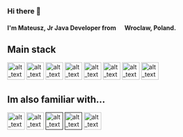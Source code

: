 ### Hi there 👋

<h4>I'm Mateusz, Jr Java Developer from <img src="https://hatscripts.github.io/circle-flags/flags/pl.svg" width="13"/> <b>Wroclaw, Poland</b>. </h4>

## Main stack
[<img alt="alt_text" width="40px" src="https://cdn.jsdelivr.net/gh/devicons/devicon/icons/java/java-original-wordmark.svg" />](https://www.java.com/pl/)
[<img alt="alt_text" width="40px" src="https://cdn.jsdelivr.net/gh/devicons/devicon/icons/gradle/gradle-plain.svg" />](https://gradle.org/)
[<img alt="alt_text" width="40px" src="https://cdn.jsdelivr.net/gh/devicons/devicon/icons/apache/apache-original.svg" />](https://maven.apache.org/)
[<img alt="alt_text" width="40px" src="https://cdn.jsdelivr.net/gh/devicons/devicon/icons/intellij/intellij-original.svg" />](https://www.jetbrains.com/idea/)
[<img alt="alt_text" width="40px" src="https://cdn.jsdelivr.net/gh/devicons/devicon/icons/git/git-original.svg" />](https://git-scm.com/)
[<img alt="alt_text" width="40px" src="https://cdn.jsdelivr.net/gh/devicons/devicon/icons/bitbucket/bitbucket-original-wordmark.svg" />](https://bitbucket.org/product/)
[<img alt="alt_text" width="40px" src="https://cdn.jsdelivr.net/gh/devicons/devicon/icons/jira/jira-original-wordmark.svg" />](https://www.atlassian.com/software/jira)
[<img alt="alt_text" width="40px" src="https://cdn.jsdelivr.net/gh/devicons/devicon/icons/spring/spring-original-wordmark.svg" />](https://spring.io/)

## Im also familiar with...
[<img alt="alt_text" width="40px" src="https://cdn.jsdelivr.net/gh/devicons/devicon/icons/csharp/csharp-original.svg" />](https://docs.microsoft.com/en-us/dotnet/csharp/programming-guide/)
[<img alt="alt_text" width="40px" src="https://cdn.jsdelivr.net/gh/devicons/devicon/icons/angularjs/angularjs-original.svg" />](https://angular.io/)
[<img alt="alt_text" width="40px" src="https://cdn.jsdelivr.net/gh/devicons/devicon/icons/html5/html5-original-wordmark.svg" />]()
[<img alt="alt_text" width="40px" src="https://cdn.jsdelivr.net/gh/devicons/devicon/icons/css3/css3-original-wordmark.svg" />]()
[<img alt="alt_text" width="40px" src="https://cdn.jsdelivr.net/gh/devicons/devicon/icons/mysql/mysql-original-wordmark.svg" />](https://www.mysql.com/)
